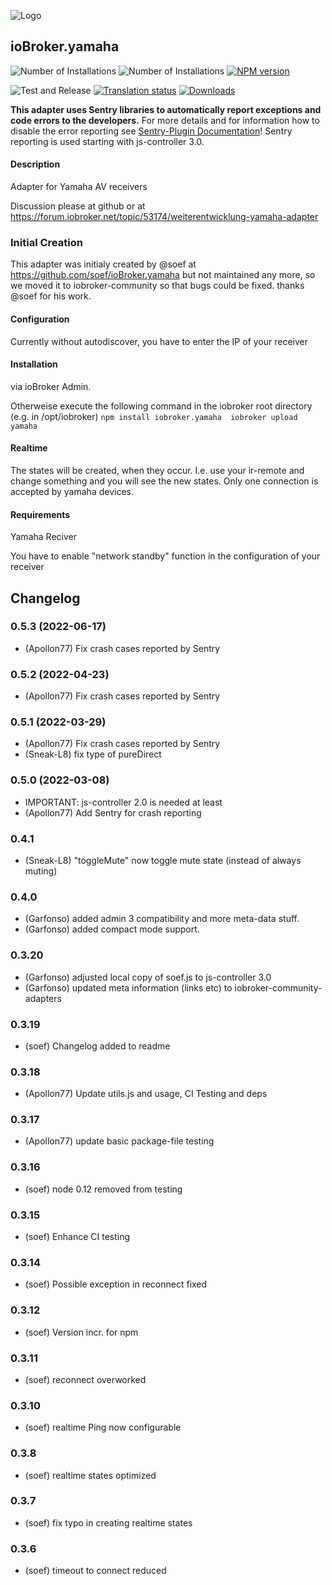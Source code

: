 ![Logo](admin/yamaha.png)
## ioBroker.yamaha

![Number of Installations](http://iobroker.live/badges/yamaha-installed.svg)
![Number of Installations](http://iobroker.live/badges/yamaha-stable.svg)
[![NPM version](http://img.shields.io/npm/v/iobroker.yamaha.svg)](https://www.npmjs.com/package/iobroker.yamaha)

![Test and Release](https://github.com/iobroker-community-adapters/ioBroker.yamaha/workflows/Test%20and%20Release/badge.svg)
[![Translation status](https://weblate.iobroker.net/widgets/adapters/-/yamaha/svg-badge.svg)](https://weblate.iobroker.net/engage/adapters/?utm_source=widget)
[![Downloads](https://img.shields.io/npm/dm/iobroker.yamaha.svg)](https://www.npmjs.com/package/iobroker.yamaha)

**This adapter uses Sentry libraries to automatically report exceptions and code errors to the developers.** For more details and for information how to disable the error reporting see [Sentry-Plugin Documentation](https://github.com/ioBroker/plugin-sentry#plugin-sentry)! Sentry reporting is used starting with js-controller 3.0.

#### Description

Adapter for Yamaha AV receivers

Discussion please at github or at https://forum.iobroker.net/topic/53174/weiterentwicklung-yamaha-adapter

### Initial Creation
This adapter was initialy created by @soef at https://github.com/soef/ioBroker.yamaha but not maintained any more, so we moved it to iobroker-community so that bugs could be fixed. thanks @soef for his work.

#### Configuration
Currently without autodiscover, you have to enter the IP of your receiver

#### Installation
via ioBroker Admin.

Otherweise execute the following command in the iobroker root directory (e.g. in /opt/iobroker)
``
npm install iobroker.yamaha 
iobroker upload yamaha
``

#### Realtime
The states will be created, when they occur. I.e. use your ir-remote and change something and you will see the new states. 
Only one connection is accepted by yamaha devices.

#### Requirements
Yamaha Reciver

You have to enable "network standby" function in the configuration of your receiver


## Changelog
### 0.5.3 (2022-06-17)
* (Apollon77) Fix crash cases reported by Sentry

### 0.5.2 (2022-04-23)
* (Apollon77) Fix crash cases reported by Sentry

### 0.5.1 (2022-03-29)
* (Apollon77) Fix crash cases reported by Sentry
* (Sneak-L8) fix type of pureDirect

### 0.5.0 (2022-03-08)
* IMPORTANT: js-controller 2.0 is needed at least
* (Apollon77) Add Sentry for crash reporting

### 0.4.1
* (Sneak-L8) "toggleMute" now toggle mute state (instead of always muting)

### 0.4.0
* (Garfonso) added admin 3 compatibility and more meta-data stuff.
* (Garfonso) added compact mode support.

### 0.3.20
* (Garfonso) adjusted local copy of soef.js to js-controller 3.0
* (Garfonso) updated meta information (links etc) to iobroker-community-adapters

### 0.3.19
* (soef) Changelog added to readme

### 0.3.18
* (Apollon77) Update utils.js and usage, CI Testing and deps

### 0.3.17
* (Apollon77) update basic package-file testing

### 0.3.16
* (soef) node 0.12 removed from testing

### 0.3.15
* (soef) Enhance CI testing

### 0.3.14
* (soef) Possible exception in reconnect fixed

### 0.3.12
* (soef) Version incr. for npm

### 0.3.11
* (soef) reconnect overworked

### 0.3.10
* (soef) realtime Ping now configurable

### 0.3.8
* (soef) realtime states optimized

### 0.3.7
* (soef) fix typo in creating realtime states

### 0.3.6
* (soef) timeout to connect reduced

<!--

### License
The MIT License (MIT)

Copyright (c) 2015-2022 soef <soef@gmx.net>

Permission is hereby granted, free of charge, to any person obtaining a copy
of this software and associated documentation files (the "Software"), to deal
in the Software without restriction, including without limitation the rights
to use, copy, modify, merge, publish, distribute, sublicense, and/or sell
copies of the Software, and to permit persons to whom the Software is
furnished to do so, subject to the following conditions:

The above copyright notice and this permission notice shall be included in
all copies or substantial portions of the Software.

THE SOFTWARE IS PROVIDED "AS IS", WITHOUT WARRANTY OF ANY KIND, EXPRESS OR
IMPLIED, INCLUDING BUT NOT LIMITED TO THE WARRANTIES OF MERCHANTABILITY,
FITNESS FOR A PARTICULAR PURPOSE AND NONINFRINGEMENT. IN NO EVENT SHALL THE
AUTHORS OR COPYRIGHT HOLDERS BE LIABLE FOR ANY CLAIM, DAMAGES OR OTHER
LIABILITY, WHETHER IN AN ACTION OF CONTRACT, TORT OR OTHERWISE, ARISING FROM,
OUT OF OR IN CONNECTION WITH THE SOFTWARE OR THE USE OR OTHER DEALINGS IN
THE SOFTWARE.
-->
